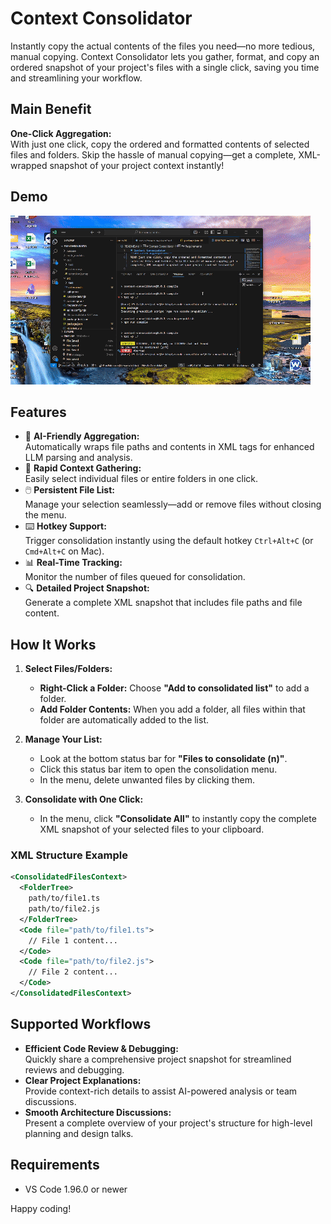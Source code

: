 # Context Consolidator

Instantly copy the actual contents of the files you need—no more tedious, manual copying. Context Consolidator lets you gather, format, and copy an ordered snapshot of your project's files with a single click, saving you time and streamlining your workflow.

## Main Benefit

**One-Click Aggregation:**  
With just one click, copy the ordered and formatted contents of selected files and folders. Skip the hassle of manual copying—get a complete, XML-wrapped snapshot of your project context instantly!

## Demo

![Context Consolidator in Action](media/demo.gif)

## Features

- 🤖 **AI-Friendly Aggregation:**  
  Automatically wraps file paths and contents in XML tags for enhanced LLM parsing and analysis.
- 🚀 **Rapid Context Gathering:**  
  Easily select individual files or entire folders in one click.
- 🖱️ **Persistent File List:**  
  Manage your selection seamlessly—add or remove files without closing the menu.
- ⌨️ **Hotkey Support:**  
  Trigger consolidation instantly using the default hotkey `Ctrl+Alt+C` (or `Cmd+Alt+C` on Mac).
- 📊 **Real-Time Tracking:**  
  Monitor the number of files queued for consolidation.
- 🔍 **Detailed Project Snapshot:**  
  Generate a complete XML snapshot that includes file paths and file content.

## How It Works

1. **Select Files/Folders:**  
   - **Right-Click a Folder:** Choose **"Add to consolidated list"** to add a folder.  
   - **Add Folder Contents:** When you add a folder, all files within that folder are automatically added to the list.

2. **Manage Your List:**  
   - Look at the bottom status bar for **"Files to consolidate (n)"**.  
   - Click this status bar item to open the consolidation menu.  
   - In the menu, delete unwanted files by clicking them.

3. **Consolidate with One Click:**  
   - In the menu, click **"Consolidate All"** to instantly copy the complete XML snapshot of your selected files to your clipboard.

### XML Structure Example

```xml
<ConsolidatedFilesContext>
  <FolderTree>
    path/to/file1.ts
    path/to/file2.js
  </FolderTree>
  <Code file="path/to/file1.ts">
    // File 1 content...
  </Code>
  <Code file="path/to/file2.js">
    // File 2 content...
  </Code>
</ConsolidatedFilesContext>
```

## Supported Workflows

- **Efficient Code Review & Debugging:**  
  Quickly share a comprehensive project snapshot for streamlined reviews and debugging.
- **Clear Project Explanations:**  
  Provide context-rich details to assist AI-powered analysis or team discussions.
- **Smooth Architecture Discussions:**  
  Present a complete overview of your project's structure for high-level planning and design talks.

## Requirements

- VS Code 1.96.0 or newer

Happy coding!
